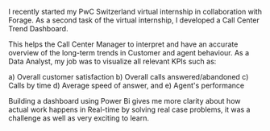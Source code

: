 I recently started my PwC Switzerland virtual internship in collaboration with Forage. As a second task of the virtual internship, I developed a Call Center Trend Dashboard.

This helps the Call Center Manager to interpret and have an accurate overview of the long-term trends in Customer and agent behaviour. As a Data Analyst, my job was to visualize all relevant KPIs such as:

a) Overall customer satisfaction
b) Overall calls answered/abandoned
c) Calls by time
d) Average speed of answer, and
e) Agent's performance

Building a dashboard using Power Bi gives me more clarity about how actual work happens in Real-time by solving real case problems, it was a challenge as well as very exciting to learn.
